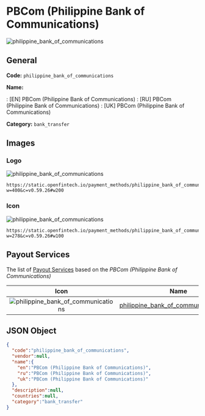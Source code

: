 
# PBCom (Philippine Bank of Communications) 
![philippine_bank_of_communications](https://static.openfintech.io/payment_methods/philippine_bank_of_communications/logo.svg?w=400&c=v0.59.26#w200)  

## General 
**Code:** `philippine_bank_of_communications` 
 
**Name:** 
 
:	[EN] PBCom (Philippine Bank of Communications) 
:	[RU] PBCom (Philippine Bank of Communications) 
:	[UK] PBCom (Philippine Bank of Communications) 
 
**Category:** `bank_transfer` 
 

## Images 

### Logo 
![philippine_bank_of_communications](https://static.openfintech.io/payment_methods/philippine_bank_of_communications/logo.svg?w=400&c=v0.59.26#w200)  

```
https://static.openfintech.io/payment_methods/philippine_bank_of_communications/logo.svg?w=400&c=v0.59.26#w200
```  

### Icon 
![philippine_bank_of_communications](https://static.openfintech.io/payment_methods/philippine_bank_of_communications/icon.svg?w=278&c=v0.59.26#w100)  

```
https://static.openfintech.io/payment_methods/philippine_bank_of_communications/icon.svg?w=278&c=v0.59.26#w100
```  

## Payout Services 
 
The list of [Payout Services](/payout-services/) based on the _PBCom (Philippine Bank of Communications)_ 

|Icon|Name|Code| 
|:---:|:---:|:---:| 
|![philippine_bank_of_communications](https://static.openfintech.io/payout_methods/philippine_bank_of_communications/icon.png?w=278&c=v0.59.26#w40) |[philippine_bank_of_communications_php](/payout-services/philippine_bank_of_communications_php/)|`philippine_bank_of_communications_php`| 
 

## JSON Object 

```json
{
  "code":"philippine_bank_of_communications",
  "vendor":null,
  "name":{
    "en":"PBCom (Philippine Bank of Communications)",
    "ru":"PBCom (Philippine Bank of Communications)",
    "uk":"PBCom (Philippine Bank of Communications)"
  },
  "description":null,
  "countries":null,
  "category":"bank_transfer"
}
```  
